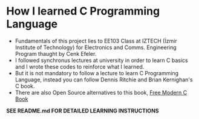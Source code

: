 # How I learned C Programming Language
* Fundamentals of this project lies to EE103 Class at IZTECH (İzmir Institute of Technology) for Electronics and Comms. Engineering Program thaught by Cenk Efeler.
* I followed synchronus lectures at university in order to learn C basics and I wrote these codes to reinforce what I learned.
* But it is not mandatory to follow a lecture to learn C Programming Language, instead you can follow Dennis Ritchie and Brian Kernighan's C book.
* There are also Open Source alternatives to this book, [Free Modern C Book](https://hal.inria.fr/hal-02383654/file/ModernC.pdf) 

**SEE README.md FOR DETAILED LEARNING INSTRUCTIONS**
